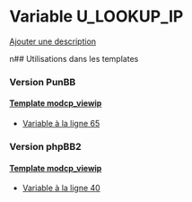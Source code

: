 # Variable U_LOOKUP_IP
[Ajouter une description](https://fa-tvars.appspot.com/U_LOOKUP_IP)

n## Utilisations dans les templates

### Version PunBB

#### [Template modcp_viewip](punbb/modcp_viewip.md)
* [Variable à la ligne 65](../punbb/modcp_viewip.tpl#L65)

### Version phpBB2

#### [Template modcp_viewip](subsilver/modcp_viewip.md)
* [Variable à la ligne 40](../subsilver/modcp_viewip.tpl#L40)